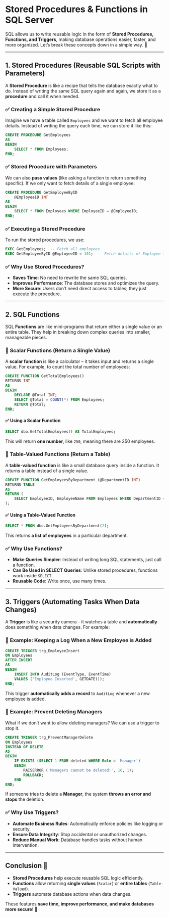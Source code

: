 # Stored Procedures & Functions in SQL Server

SQL allows us to write reusable logic in the form of **Stored Procedures, Functions, and Triggers**, making database operations easier, faster, and more organized. Let’s break these concepts down in a simple way. 🚀

---

## 1. Stored Procedures (Reusable SQL Scripts with Parameters)
A **Stored Procedure** is like a recipe that tells the database exactly what to do. Instead of writing the same SQL query again and again, we store it as a **procedure** and call it when needed.

### ✅ Creating a Simple Stored Procedure
Imagine we have a table called `Employees` and we want to fetch all employee details. Instead of writing the query each time, we can store it like this:
```sql
CREATE PROCEDURE GetEmployees
AS
BEGIN
    SELECT * FROM Employees;
END;
```
### ✅ Stored Procedure with Parameters
We can also **pass values** (like asking a function to return something specific). If we only want to fetch details of a single employee:
```sql
CREATE PROCEDURE GetEmployeeByID
    @EmployeeID INT
AS
BEGIN
    SELECT * FROM Employees WHERE EmployeeID = @EmployeeID;
END;
```
### ✅ Executing a Stored Procedure
To run the stored procedures, we use:
```sql
EXEC GetEmployees;  -- Fetch all employees
EXEC GetEmployeeByID @EmployeeID = 101;  -- Fetch details of Employee 101
```
### ✅ Why Use Stored Procedures?
- **Saves Time**: No need to rewrite the same SQL queries.
- **Improves Performance**: The database stores and optimizes the query.
- **More Secure**: Users don’t need direct access to tables; they just execute the procedure.

---

## 2. SQL Functions
SQL **Functions** are like mini-programs that return either a single value or an entire table. They help in breaking down complex queries into smaller, manageable pieces.

### 🔹 **Scalar Functions (Return a Single Value)**
A **scalar function** is like a calculator – it takes input and returns a single value. For example, to count the total number of employees:
```sql
CREATE FUNCTION GetTotalEmployees()
RETURNS INT
AS
BEGIN
    DECLARE @Total INT;
    SELECT @Total = COUNT(*) FROM Employees;
    RETURN @Total;
END;
```
#### ✅ Using a Scalar Function
```sql
SELECT dbo.GetTotalEmployees() AS TotalEmployees;
```
This will return **one number**, like `250`, meaning there are 250 employees.

### 🔹 **Table-Valued Functions (Return a Table)**
A **table-valued function** is like a small database query inside a function. It returns a table instead of a single value.
```sql
CREATE FUNCTION GetEmployeesByDepartment (@DepartmentID INT)
RETURNS TABLE
AS
RETURN (
    SELECT EmployeeID, EmployeeName FROM Employees WHERE DepartmentID = @DepartmentID
);
```
#### ✅ Using a Table-Valued Function
```sql
SELECT * FROM dbo.GetEmployeesByDepartment(2);
```
This returns **a list of employees** in a particular department.

### ✅ Why Use Functions?
- **Make Queries Simpler**: Instead of writing long SQL statements, just call a function.
- **Can Be Used in SELECT Queries**: Unlike stored procedures, functions work inside `SELECT`.
- **Reusable Code**: Write once, use many times.

---

## 3. Triggers (Automating Tasks When Data Changes)
A **Trigger** is like a security camera – it watches a table and **automatically** does something when data changes. For example:

### 🔹 **Example: Keeping a Log When a New Employee is Added**
```sql
CREATE TRIGGER trg_EmployeeInsert
ON Employees
AFTER INSERT
AS
BEGIN
    INSERT INTO AuditLog (EventType, EventTime)
    VALUES ('Employee Inserted', GETDATE());
END;
```
This trigger **automatically adds a record** to `AuditLog` whenever a new employee is added.

### 🔹 **Example: Prevent Deleting Managers**
What if we don’t want to allow deleting managers? We can use a trigger to stop it.
```sql
CREATE TRIGGER trg_PreventManagerDelete
ON Employees
INSTEAD OF DELETE
AS
BEGIN
    IF EXISTS (SELECT 1 FROM deleted WHERE Role = 'Manager')
    BEGIN
        RAISERROR ('Managers cannot be deleted!', 16, 1);
        ROLLBACK;
    END
END;
```
If someone tries to delete a **Manager**, the system **throws an error and stops** the deletion.

### ✅ Why Use Triggers?
- **Automate Business Rules**: Automatically enforce policies like logging or security.
- **Ensure Data Integrity**: Stop accidental or unauthorized changes.
- **Reduce Manual Work**: Database handles tasks without human intervention.

---

## Conclusion 🎯
- **Stored Procedures** help execute reusable SQL logic efficiently.
- **Functions** allow returning **single values** (`Scalar`) or **entire tables** (`Table-Valued`).
- **Triggers** automate database actions when data changes.

These features **save time, improve performance, and make databases more secure**! 🚀
